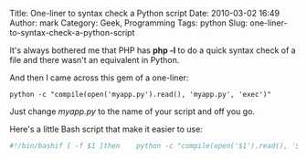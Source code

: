 Title: One-liner to syntax check a Python script
Date: 2010-03-02 16:49
Author: mark
Category: Geek, Programming
Tags: python
Slug: one-liner-to-syntax-check-a-python-script

It's always bothered me that PHP has **php -l** to do a quick syntax
check of a file and there wasn't an equivalent in Python.

And then I came across this gem of a one-liner:


~~~~ {.python name="code"}
python -c "compile(open('myapp.py').read(), 'myapp.py', 'exec')"
~~~~



Just change *myapp.py* to the name of your script and off you go.

Here's a little Bash script that make it easier to use:


~~~~ {.bash name="code"}
#!/bin/bashif [ -f $1 ]then    python -c "compile(open('$1').read(), '$1', 'exec')"else    echo "The file $1 was not found."    exit 1fiexit 0
~~~~




